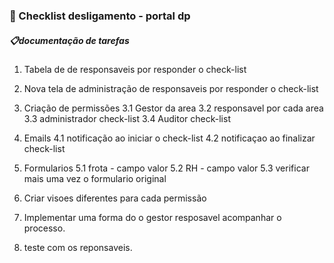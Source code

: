 ### 📌 Checklist desligamento - portal dp


#####  📋documentação de tarefas

1. Tabela de de responsaveis por responder o check-list

2. Nova tela de administração de responsaveis por responder o check-list

3. Criação de permissões
3.1 Gestor da area
3.2 responsavel por cada area
3.3 administrador check-list
3.4 Auditor check-list

4. Emails
4.1 notificação ao iniciar o check-list
4.2 notificaçao ao finalizar check-list

5. Formularios
5.1 frota - campo valor
5.2 RH - campo valor
5.3 verificar mais uma vez o formulario original

6. Criar visoes diferentes para cada permissão

7. Implementar uma forma do o gestor resposavel acompanhar o processo.

8. teste com os reponsaveis.
